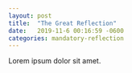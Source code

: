 ```yaml
---
layout: post
title:  "The Great Reflection"
date:   2019-11-6 00:16:59 -0600
categories: mandatory-reflection
---
```

Lorem ipsum dolor sit amet.
